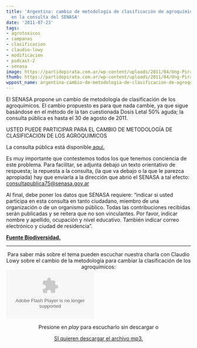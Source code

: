 ```yaml
---
title: 'Argentina: cambio de metodología de clasificación de agroquímicos. Participe
  en la consulta del SENASA'
date: '2011-07-23'
tags:
- agrotoxicos
- campanas
- clasificacion
- claudio-lowy
- modificacion
- podcast-2
- senasa
image: https://partidopirata.com.ar/wp-content/uploads/2011/04/Ung-Pirat-gubben2.png
thumb: https://partidopirata.com.ar/wp-content/uploads/2011/04/Ung-Pirat-gubben2-150x150.png
wppost_name: argentina-cambio-de-metodologia-de-clasificacion-de-agroquimicos-participe-en-la-consulta-del-senasa
---
```


El SENASA propone un cambio de metodología de clasificación de los agroquímicos. El cambio propuesto es para que nada cambie, ya que sigue basándose en el método de la tan cuestionada Dosis Letal 50% aguda; la consulta pública es hasta el 30 de agosto de 2011.

USTED PUEDE PARTICIPAR PARA EL CAMBIO DE METODOLOGÍA DE CLASIFICACION DE LOS AGROQUIMICOS

La consulta pública está disponible<a href="http://www.senasa.gov.ar/contenido.php?to=n&amp;in=1515&amp;io=17104" target="_blank"> aquí.</a>

Es muy importante que contestemos todos los que tenemos conciencia de este problema. Para facilitar, se adjunta debajo un texto orientativo de respuesta; la repuesta a la consulta, (la que va debajo o la que le parezca apropiada) hay que enviarla a la dirección que abrió el SENASA a tal efecto: consultapublica75@senasa.gov.ar

Al final, debe poner los datos que SENASA requiere: “indicar si usted participa en esta consulta en tanto ciudadano, miembro de una organización o de un organismo público. Todas las contribuciones recibidas serán publicadas y se reitera que no son vinculantes. Por favor, indicar nombre y apellido, ocupación y nivel educativo. También indicar correo electrónico y ciudad de residencia”.

<strong><a href="http://biodiversidadla.org/Principal/Contenido/Campanas_y_Acciones/Argentina_cambio_de_metodologia_de_clasificacion_de_agroquimicos._Participe_en_la_consulta_del_SENASA" target="_blank">Fuente Biodiversidad.</a></strong>

<hr />

<center>
Para saber más sobre el tema pueden escuchar nuestra charla con Claudio Lowy sobre el cambio de la metodología para cambiar la clasificación de los agroquímicos:</center><object id="player731631" width="240" height="133" classid="clsid:d27cdb6e-ae6d-11cf-96b8-444553540000" codebase="http://download.macromedia.com/pub/shockwave/cabs/flash/swflash.cab#version=6,0,40,0"><param name="AllowScriptAccess" value="always" /><param name="allowFullScreen" value="true" /><param name="wmode" value="transparent" /><param name="src" value="http://www.ivoox.com/playerivoox_ee_731631_1.html" /><param name="allowfullscreen" value="true" /><param name="allowscriptaccess" value="always" /><embed id="player731631" width="240" height="133" type="application/x-shockwave-flash" src="http://www.ivoox.com/playerivoox_ee_731631_1.html" AllowScriptAccess="always" allowFullScreen="true" wmode="transparent" allowfullscreen="true" allowscriptaccess="always" /></object>
<p style="text-align: center;">Presione en <em>play</em> para escucharlo sin descargar o</p>
<p style="text-align: center;"><a href="http://www.ivoox.com/charla-claudio-lowy_md_731631_1.mp3" target="_blank">SI quieren descargar el archivo mp3.</a></p>


